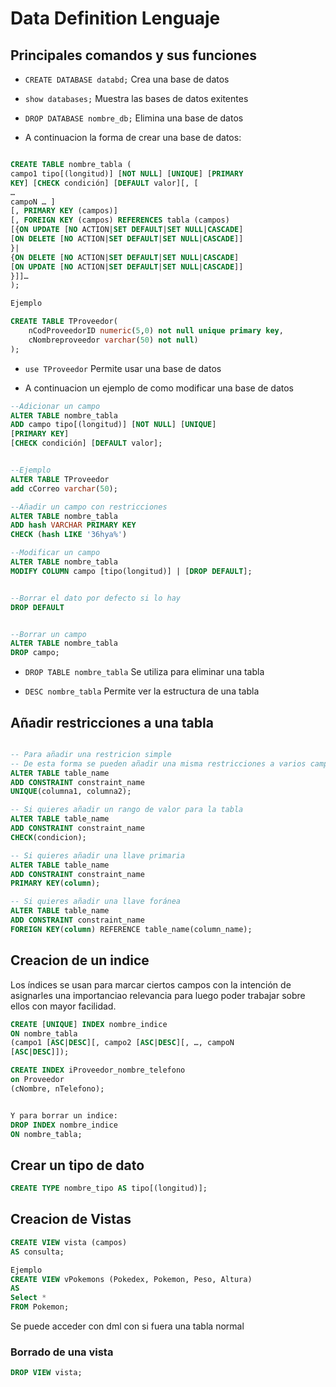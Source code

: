# Data Definition Lenguaje

## Principales comandos y sus funciones

- ``CREATE DATABASE databd;`` Crea una base de datos

- ``show databases;`` Muestra las bases de datos exitentes

- ``DROP DATABASE nombre_db;`` Elimina una base de datos

- A continuacion la forma de crear una base de datos:

``` sql

CREATE TABLE nombre_tabla (
campo1 tipo[(longitud)] [NOT NULL] [UNIQUE] [PRIMARY
KEY] [CHECK condición] [DEFAULT valor][, [
…
campoN … ]
[, PRIMARY KEY (campos)]
[, FOREIGN KEY (campos) REFERENCES tabla (campos)
[{ON UPDATE [NO ACTION|SET DEFAULT|SET NULL|CASCADE]
[ON DELETE [NO ACTION|SET DEFAULT|SET NULL|CASCADE]]
}|
{ON DELETE [NO ACTION|SET DEFAULT|SET NULL|CASCADE]
[ON UPDATE [NO ACTION|SET DEFAULT|SET NULL|CASCADE]]
}]]…
);

Ejemplo

CREATE TABLE TProveedor(
    nCodProveedorID numeric(5,0) not null unique primary key,
    cNombreproveedor varchar(50) not null)
);
```

- ``use TProveedor`` Permite usar una base de datos

- A continuacion un ejemplo de como modificar una base de datos

```sql
--Adicionar un campo
ALTER TABLE nombre_tabla
ADD campo tipo[(longitud)] [NOT NULL] [UNIQUE]
[PRIMARY KEY]
[CHECK condición] [DEFAULT valor];


--Ejemplo 
ALTER TABLE TProveedor
add cCorreo varchar(50);

--Añadir un campo con restricciones
ALTER TABLE nombre_tabla
ADD hash VARCHAR PRIMARY KEY 
CHECK (hash LIKE '36hya%')

--Modificar un campo
ALTER TABLE nombre_tabla
MODIFY COLUMN campo [tipo(longitud)] | [DROP DEFAULT];


--Borrar el dato por defecto si lo hay 
DROP DEFAULT


--Borrar un campo
ALTER TABLE nombre_tabla
DROP campo;
```

- ``DROP TABLE nombre_tabla`` Se utiliza para eliminar una tabla

- ``DESC nombre_tabla`` Permite ver la estructura de una tabla

## Añadir restricciones a una tabla

```sql

-- Para añadir una restricion simple
-- De esta forma se pueden añadir una misma restricciones a varios campos de una tabla
ALTER TABLE table_name
ADD CONSTRAINT constraint_name
UNIQUE(columna1, columna2);

-- Si quieres añadir un rango de valor para la tabla
ALTER TABLE table_name
ADD CONSTRAINT constraint_name
CHECK(condicion);

-- Si quieres añadir una llave primaria 
ALTER TABLE table_name
ADD CONSTRAINT constraint_name
PRIMARY KEY(column);

-- Si quieres añadir una llave foránea 
ALTER TABLE table_name
ADD CONSTRAINT constraint_name
FOREIGN KEY(column) REFERENCE table_name(column_name);

```

## Creacion de un indice

Los índices se usan para marcar ciertos campos con la intención de asignarles una importanciao relevancia para luego poder trabajar sobre ellos con mayor facilidad.

```sql
CREATE [UNIQUE] INDEX nombre_indice
ON nombre_tabla
(campo1 [ASC|DESC][, campo2 [ASC|DESC][, …, campoN
[ASC|DESC]]);

CREATE INDEX iProveedor_nombre_telefono
on Proveedor
(cNombre, nTelefono);


Y para borrar un indice: 
DROP INDEX nombre_indice
ON nombre_tabla;
```

## Crear un tipo de dato

```sql
CREATE TYPE nombre_tipo AS tipo[(longitud)];
```

## Creacion de Vistas

```sql
CREATE VIEW vista (campos)
AS consulta;

Ejemplo 
CREATE VIEW vPokemons (Pokedex, Pokemon, Peso, Altura)
AS 
Select *
FROM Pokemon;
```

Se puede acceder con dml con si fuera una tabla normal

### Borrado de una vista

```sql
DROP VIEW vista;
```
